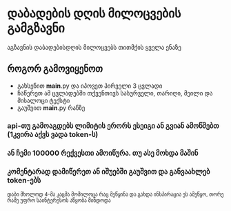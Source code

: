 # დაბადების დღის მილოცვების გამგზავნი 
აგზავნის დაბადებისდღის მილოცვებს თითმქის ყველა ენაზე

## როგორ გამოვიყენოთ
* გახსენით __main__.py და იპოვეთ პირველი 3 ცვლადი
* ჩაწერეთ ამ ცვლადებში თქვენთივს სასურველი, თარიღი, მეილი და მისალოცი ტექსტი
* გაუშვით __main__.py რანზე

### api-თუ გამოაგდებს ლიმიტის ერორს ესეიგი ან გვიან ამოწმებთ (1კვირა აქვს ვადა token-ს) 
### ან ჩემი 100000 რექვესთი ამოიწურა. თუ ასე მოხდა მაშინ 
### კომენტარად დამიწერეთ ან იშუებში გაუშვით და განვაახლებ token-ებს 

<sub>
დაბი მხოლოდ 4-მა კაცმა მომილოცა რაც მეწყინა და გახდა ინსპირაცია ეს ამეწყო, თორე რამე უფრო საინტერესოს აწყობა მინდოდა </3
</sub>
